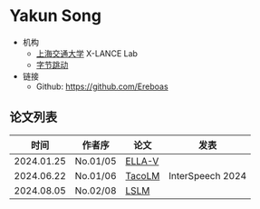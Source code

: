 # Yakun Song

- 机构
  - [上海交通大学](../Institutions/CHN-SJTU_上海交通大学.md) X-LANCE Lab
  - [字节跳动](../Institutions/CHN-ByteDance.md)
- 链接
  - Github: https://github.com/Ereboas
  
## 论文列表

| 时间 | 作者序 | 论文 | 发表 |
|:-:|:-:|---|---|
| 2024.01.25 | No.01/05 | [ELLA-V](../Models/Speech_LLM/2024.01.14_ELLA-V.md) |
| 2024.06.22 | No.01/06 | [TacoLM](../Models/Speech_LLM/2024.06.22_TacoLM.md) | InterSpeech 2024 |
| 2024.08.05 | No.02/08 | [LSLM](../Models/Speech_LLM/2024.08.05_LSLM.md) |